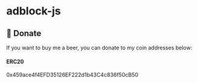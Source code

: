 # adblock-js

:beer: Donate
------
If you want to buy me a beer, you can donate to my coin addresses below:

#### ERC20
0x459ace4f4EFD35126EF222d1b43C4c836f50cB50
